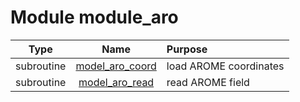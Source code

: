 # Module module_aro

| Type | Name | Purpose |
| :--: | :--: | :---------- |
| subroutine | [model_aro_coord](https://github.com/benjaminmenetrier/bump/tree/master/src/module_aro.F90#L29) | load AROME coordinates |
| subroutine | [model_aro_read](https://github.com/benjaminmenetrier/bump/tree/master/src/module_aro.F90#L154) | read AROME field |
